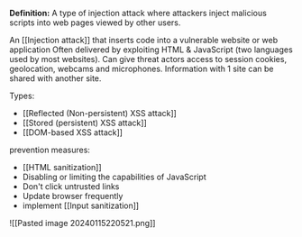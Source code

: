 **Definition:**
 A type of injection attack where attackers inject malicious scripts into web pages viewed by other users.

An [[Injection attack]] that inserts code into a vulnerable website or web application 
Often delivered by exploiting HTML & JavaScript (two languages used by most websites).
Can give threat actors access to session cookies, geolocation, webcams and microphones.
Information with 1 site can be shared with another site.

Types:
-  [[Reflected (Non-persistent) XSS attack]]
-  [[Stored (persistent) XSS attack]]
-  [[DOM-based XSS attack]]

prevention measures:
- [[HTML sanitization]]
- Disabling or limiting the capabilities of JavaScript
- Don't click untrusted links
- Update browser frequently
- implement [[Input sanitization]]

![[Pasted image 20240115220521.png]]
